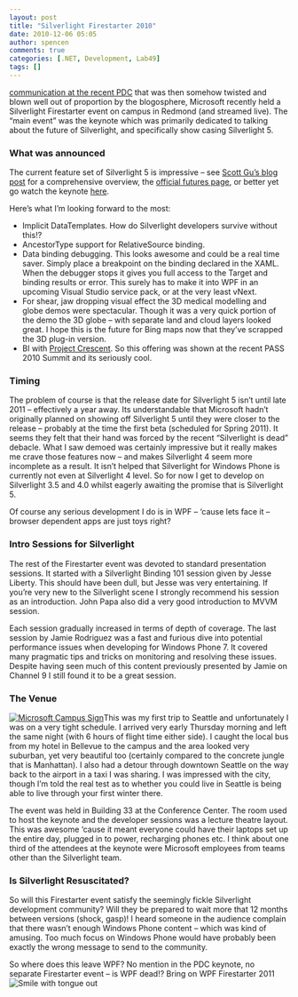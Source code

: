 ```yaml
---
layout: post
title: "Silverlight Firestarter 2010"
date: 2010-12-06 05:05
author: spencen
comments: true
categories: [.NET, Development, Lab49]
tags: []
---
```



[communication at the recent PDC](http://team.silverlight.net/announcement/pdc-and-silverlight/) that was then somehow twisted and blown well out of proportion by the blogosphere, Microsoft recently held a Silverlight Firestarter event on campus in Redmond (and streamed live). The “main event” was the keynote which was primarily dedicated to talking about the future of Silverlight, and specifically show casing Silverlight 5.
  

### What was announced

  

The current feature set of Silverlight 5 is impressive – see [Scott Gu’s blog post](http://weblogs.asp.net/scottgu/archive/2010/12/02/announcing-silverlight-5.aspx) for a comprehensive overview, the [official futures page](http://www.microsoft.com/silverlight/future/), or better yet go watch the keynote [here](http://www.silverlight.net/news/events/firestarter/).
  

Here’s what I’m looking forward to the most:
  

*   Implicit DataTemplates. How do Silverlight developers survive without this!? 
*   AncestorType support for RelativeSource binding. 
*   Data binding debugging. This looks awesome and could be a real time saver. Simply place a breakpoint on the binding declared in the XAML. When the debugger stops it gives you full access to the Target and binding results or error. This surely has to make it into WPF in an upcoming Visual Studio service pack, or at the very least vNext. 
*   For shear, jaw dropping visual effect the 3D medical modelling and globe demos were spectacular. Though it was a very quick portion of the demo the 3D globe – with separate land and cloud layers looked great. I hope this is the future for Bing maps now that they’ve scrapped the 3D plug-in version. 
*   BI with [Project Crescent](http://team.silverlight.net/announcement/project-crescent/). So this offering was shown at the recent PASS 2010 Summit and its seriously cool.   

### Timing

  

The problem of course is that the release date for Silverlight 5 isn’t until late 2011 – effectively a year away. Its understandable that Microsoft hadn’t originally planned on showing off Silverlight 5 until they were closer to the release – probably at the time the first beta (scheduled for Spring 2011). It seems they felt that their hand was forced by the recent “Silverlight is dead” debacle. What I saw demoed was certainly impressive but it really makes me crave those features now – and makes Silverlight 4 seem more incomplete as a result. It isn’t helped that Silverlight for Windows Phone is currently not even at Silverlight 4 level. So for now I get to develop on Silverlight 3.5 and 4.0 whilst eagerly awaiting the promise that is Silverlight 5. 
  

Of course any serious development I do is in WPF – ‘cause lets face it – browser dependent apps are just toys right?
  

### Intro Sessions for Silverlight

  

The rest of the Firestarter event was devoted to standard presentation sessions. It started with a Silverlight Binding 101 session given by Jesse Liberty. This should have been dull, but Jesse was very entertaining. If you’re very new to the Silverlight scene I strongly recommend his session as an introduction. John Papa also did a very good introduction to MVVM session.
  

Each session gradually increased in terms of depth of coverage. The last session by Jamie Rodriguez was a fast and furious dive into potential performance issues when developing for Windows Phone 7. It covered many pragmatic tips and tricks on monitoring and resolving these issues. Despite having seen much of this content previously presented by Jamie on Channel 9 I still found it to be a great session.
  

### The Venue

  

<a href="http://blog.spencen.com/images/83489-72989/Microsoft%20Campus%20Sign_2.jpg">![Microsoft Campus Sign](http://blog.spencen.com/images/83489-72989/Microsoft%20Campus%20Sign_thumb.jpg "Microsoft Campus Sign")</a>This was my first trip to Seattle and unfortunately I was on a very tight schedule. I arrived very early Thursday morning and left the same night (with 6 hours of flight time either side). I caught the local bus from my hotel in Bellevue to the campus and the area looked very suburban, yet very beautiful too (certainly compared to the concrete jungle that is Manhattan). I also had a detour through downtown Seattle on the way back to the airport in a taxi I was sharing. I was impressed with the city, though I’m told the real test as to whether you could live in Seattle is being able to live through your first winter there.
  

The event was held in Building 33 at the Conference Center. The room used to host the keynote and the developer sessions was a lecture theatre layout. This was awesome ‘cause it meant everyone could have their laptops set up the entire day, plugged in to power, recharging phones etc. I think about one third of the attendees at the keynote were Microsoft employees from teams other than the Silverlight team.
  

### Is Silverlight Resuscitated?

  

So will this Firestarter event satisfy the seemingly fickle Silverlight development community? Will they be prepared to wait more that 12 months between versions (shock, gasp)! I heard someone in the audience complain that there wasn’t enough Windows Phone content – which was kind of amusing. Too much focus on Windows Phone would have probably been exactly the wrong message to send to the community.
  

So where does this leave WPF? No mention in the PDC keynote, no separate Firestarter event – is WPF dead!? Bring on WPF Firestarter 2011 ![Smile with tongue out](http://blog.spencen.com/images/83489-72989/wlEmoticon-smilewithtongueout_2.png)


